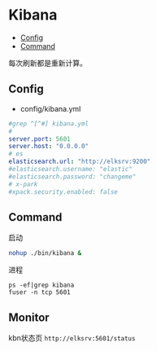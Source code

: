 # Kibana

- [Config](#config)
- [Command](#command)

每次刷新都是重新计算。


## Config

- config/kibana.yml

```yaml
#grep ^[^#] kibana.yml
#
server.port: 5601
server.host: "0.0.0.0"
# es
elasticsearch.url: "http://elksrv:9200"
#elasticsearch.username: "elastic"
#elasticsearch.password: "changeme"
# x-park
#xpack.security.enabled: false
```

## Command

启动
```bash
nohup ./bin/kibana &
```
进程
```
ps -ef|grep kibana
fuser -n tcp 5601
```

## Monitor

kbn状态页 `http://elksrv:5601/status`